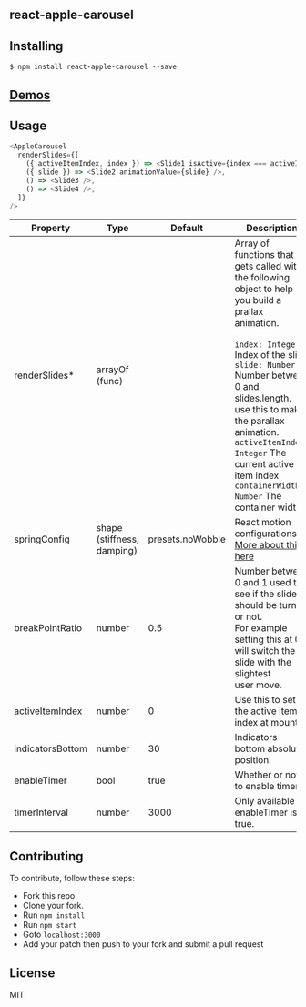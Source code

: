 react-apple-carousel
---------------

Installing
------------
```
$ npm install react-apple-carousel --save
```

[Demos](http://bitriddler.com/playground/apple-carousel)
--------------

Usage
--------

```javascript
<AppleCarousel
  renderSlides={[
    ({ activeItemIndex, index }) => <Slide1 isActive={index === activeItemIndex} />,
    ({ slide }) => <Slide2 animationValue={slide} />,
    () => <Slide3 />,
    () => <Slide4 />,
  ]}
/>
```

| Property | Type | Default | Description |
| --- | --- | --- | --- |
| renderSlides* | arrayOf (func) |  | Array of functions that gets called with the following object to help<br />you build a prallax animation.<br /><br />`index: Integer` Index of the slide<br />`slide: Number` Number between 0 and slides.length. use this to make the parallax animation.<br />`activeItemIndex: Integer` The current active item index<br />`containerWidth: Number` The container width |
| springConfig | shape (stiffness, damping) | presets.noWobble | React motion configurations.<br />[More about this here](https://github.com/chenglou/react-motion#--spring-val-number-config-springhelperconfig--opaqueconfig) |
| breakPointRatio | number | 0.5 | Number between 0 and 1 used to see if the slide should be turned or not.<br />For example setting this at 0.1 will switch the slide with the slightest<br />user move. |
| activeItemIndex | number | 0 | Use this to set the active item index at mount. |
| indicatorsBottom | number | 30 | Indicators bottom absolute position. |
| enableTimer | bool | true | Whether or not to enable timer. |
| timerInterval | number | 3000 | Only available if enableTimer is true. |

Contributing
--------------
To contribute, follow these steps:
- Fork this repo.
- Clone your fork.
- Run `npm install`
- Run `npm start`
- Goto `localhost:3000`
- Add your patch then push to your fork and submit a pull request

License
---------
MIT

